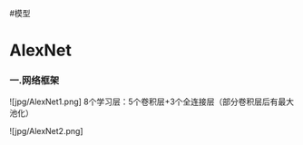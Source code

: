 #模型

# AlexNet
### 一.网络框架
![jpg/AlexNet1.png]
8个学习层：5个卷积层+3个全连接层（部分卷积层后有最大池化）

![jpg/AlexNet2.png]

